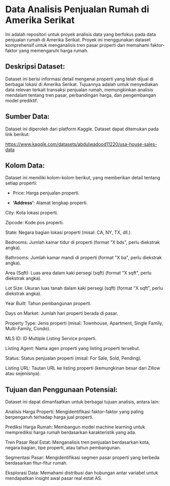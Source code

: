 # Data Analisis Penjualan Rumah di Amerika Serikat
Ini adalah repositori untuk proyek analisis data yang berfokus pada data penjualan rumah di Amerika Serikat. Proyek ini menggunakan dataset komprehensif untuk menganalisis tren pasar properti dan memahami faktor-faktor yang memengaruhi harga rumah.

## Deskripsi Dataset:
Dataset ini berisi informasi detail mengenai properti yang telah dijual di berbagai lokasi di Amerika Serikat. Tujuannya adalah untuk menyediakan data relevan terkait transaksi penjualan rumah, memungkinkan analisis mendalam tentang tren pasar, perbandingan harga, dan pengembangan model prediktif.

## Sumber Data:
Dataset ini diperoleh dari platform Kaggle. Dataset dapat ditemukan pada link berikut: 

https://www.kaggle.com/datasets/abdulwadood11220/usa-house-sales-data 

## Kolom Data:
Dataset ini memiliki kolom-kolom berikut, yang memberikan detail tentang setiap properti:

* Price: Harga penjualan properti. 

* **'Address'**: Alamat lengkap properti. 

City: Kota lokasi properti. 

Zipcode: Kode pos properti. 

State: Negara bagian lokasi properti (misal: CA, NY, TX, dll.). 

Bedrooms: Jumlah kamar tidur di properti (format "X bds", perlu diekstrak angka). 

Bathrooms: Jumlah kamar mandi di properti (format "X ba", perlu diekstrak angka). 

Area (Sqft): Luas area dalam kaki persegi (sqft) (format "X sqft", perlu diekstrak angka). 


Lot Size: Ukuran luas tanah dalam kaki persegi (sqft) (format "X sqft", perlu diekstrak angka). 


Year Built: Tahun pembangunan properti. 


Days on Market: Jumlah hari properti berada di pasar. 


Property Type: Jenis properti (misal: Townhouse, Apartment, Single Family, Multi-Family, Condo). 


MLS ID: ID Multiple Listing Service properti. 


Listing Agent: Nama agen properti yang listing properti tersebut. 


Status: Status penjualan properti (misal: For Sale, Sold, Pending). 


Listing URL: Tautan URL ke listing properti (kemungkinan besar dari Zillow atau sejenisnya). 

## Tujuan dan Penggunaan Potensial:
Dataset ini dapat dimanfaatkan untuk berbagai tujuan analisis, antara lain:

Analisis Harga Properti: Mengidentifikasi faktor-faktor yang paling berpengaruh terhadap harga jual properti.

Prediksi Harga Rumah: Membangun model machine learning untuk memprediksi harga rumah berdasarkan karakteristik yang ada.

Tren Pasar Real Estat: Menganalisis tren penjualan berdasarkan kota, negara bagian, tipe properti, atau tahun pembangunan.

Segmentasi Pasar: Mengidentifikasi segmen pasar properti yang berbeda berdasarkan fitur-fitur rumah.

Eksplorasi Data: Memahami distribusi dan hubungan antar variabel untuk mendapatkan insight awal pasar real estat AS.